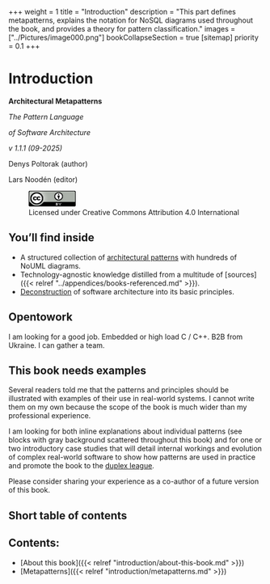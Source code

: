 +++
weight = 1
title = "Introduction"
description = "This part defines metapatterns, explains the notation for NoSQL diagrams used throughout the book, and provides a theory for pattern classification."
images = ["../Pictures/image000.png"]
bookCollapseSection = true
[sitemap]
  priority = 0.1
+++

# Introduction

**<span class="book-green">Architectural Metapatterns</span>**

*<span class="book-green">The Pattern Language</span>* 

*<span class="book-green">of Software Architecture</span>*

*<span class="book-green">v 1\.1\.1 \(09\-2025\)</span>*

<span class="book-green">Denys Poltorak \(author\)</span>

<span class="book-green">Lars Noodén \(editor\)</span>

<figure>
<a href="../Pictures/image000.png">
<img src="../Pictures/image000.png" alt="image000" loading="lazy" width="88" height="31" style="width:22%"/>
</a>
<figcaption>Licensed under Creative Commons Attribution 4.0 International</figcaption>
</figure>

## You’ll find inside

- A structured collection of [architectural patterns](https://en.wikipedia.org/wiki/Architectural_pattern) with hundreds of NoUML diagrams\.
- Technology\-agnostic knowledge distilled from a multitude of [sources]({{< relref "../appendices/books-referenced.md" >}})\.
- [Deconstruction](https://tvtropes.org/pmwiki/pmwiki.php/Main/GenreDeconstruction) of software architecture into its basic principles\.


## Opentowork

I am looking for a good job\. Embedded or high load C / C\+\+\. B2B from Ukraine\. I can gather a team\.

## This book needs examples

Several readers told me that the patterns and principles should be illustrated with examples of their use in real\-world systems\. I cannot write them on my own because the scope of the book is much wider than my professional experience\.

I am looking for both inline explanations about individual patterns \(see blocks with gray background scattered throughout this book\) and for one or two introductory case studies that will detail internal workings and evolution of complex real\-world software to show how patterns are used in practice and promote the book to the [duplex league](https://martinfowler.com/bliki/DuplexBook.html)\.

Please consider sharing your experience as a co\-author of a future version of this book\.

## Short table of contents

## Contents:

<nav>

- [About this book]({{< relref "introduction/about-this-book.md" >}})
- [Metapatterns]({{< relref "introduction/metapatterns.md" >}})

</nav>